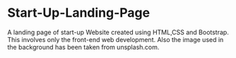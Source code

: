 # Start-Up-Landing-Page
A landing page of start-up Website created using HTML,CSS and Bootstrap. This involves only the front-end web development. Also the image used in the background has been taken from unsplash.com.
